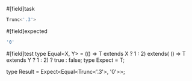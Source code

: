 #[field]task
```ts
Trunc<'.3'>
```

#[field]expected
```ts
'0'
```

#[field]test
type Equal<X, Y> = (<T>() => T extends X ? 1 : 2) extends(
    <T>() => T extends Y ? 1 : 2) ? true : false;
type Expect<T extends true> = T;

type Result = Expect<Equal<Trunc<'.3'>, '0'>>;